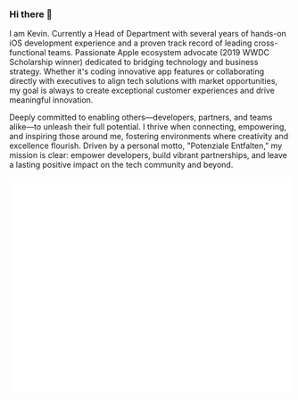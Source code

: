 ### Hi there 👋

I am Kevin. Currently a Head of Department with several years of hands-on iOS development experience and a proven track record of leading cross-functional teams. Passionate Apple ecosystem advocate (2019 WWDC Scholarship winner) dedicated to bridging technology and business strategy. Whether it's coding innovative app features or collaborating directly with executives to align tech solutions with market opportunities, my goal is always to create exceptional customer experiences and drive meaningful innovation.

Deeply committed to enabling others—developers, partners, and teams alike—to unleash their full potential. I thrive when connecting, empowering, and inspiring those around me, fostering environments where creativity and excellence flourish. Driven by a personal motto, "Potenziale Entfalten," my mission is clear: empower developers, build vibrant partnerships, and leave a lasting positive impact on the tech community and beyond.

![Metrics](https://github.com/schaefkn/schaefkn/blob/main/github-metrics.svg)

<!--
**schaefkn/schaefkn** is a ✨ _special_ ✨ repository because its `README.md` (this file) appears on your GitHub profile.

Here are some ideas to get you started:

- 🔭 I’m currently working on ...
- 🌱 I’m currently learning ...
- 👯 I’m looking to collaborate on ...
- 🤔 I’m looking for help with ...
- 💬 Ask me about ...
- 📫 How to reach me: ...
- 😄 Pronouns: ...
- ⚡ Fun fact: ...
-->
